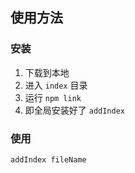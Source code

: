 ## 使用方法
### 安装
1. 下载到本地
2. 进入 `index` 目录
3. 运行 `npm link`
4. 即全局安装好了 `addIndex`

### 使用
```shell
addIndex fileName
```